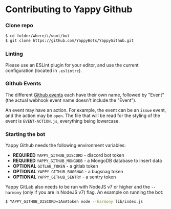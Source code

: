# Contributing to Yappy Github

### Clone repo

```sh
$ cd folder/where/i/want/bot
$ git clone https://github.com/YappyBots/YappyGithub.git
```

### Linting

Please use an ESLint plugin for your editor, and use the current configuration (located in `.eslintrc`).

### Github Events

The different [Github events](https://developer.github.com/v3/activity/events/types/) each have their own name, followed by "Event" (the actual webhook event name doesn't include the "Event").

An event may have an action. For example, the event can be an `issue` event, and the action may be `open`.
The file that will be read for the styling of the event is `EVENT-ACTION.js`, everything being lowercase.

### Starting the bot

Yappy Github needs the following environment variables:

- **REQUIRED** `YAPPY_GITHUB_DISCORD` - discord bot token
- **REQUIRED** `YAPPY_GITHUB_MONGODB` - a MongoDB database to insert data
- **OPTIONAL** `GITLAB_TOKEN` - a gitlab token
- **OPTIONAL** `YAPPY_GITHUB_BUGSNAG` - a bugsnag token
- **OPTIONAL** `YAPPY_GITHUB_SENTRY` - a sentry token

Yappy GitLab also needs to be run with NodeJS v7 or higher and the `--harmony` (only if you are in NodeJS v7) flag.
An example on running the bot:

```sh
$ YAPPY_GITHUB_DISCORD=IAmAtoken node --harmony lib/index.js
```
